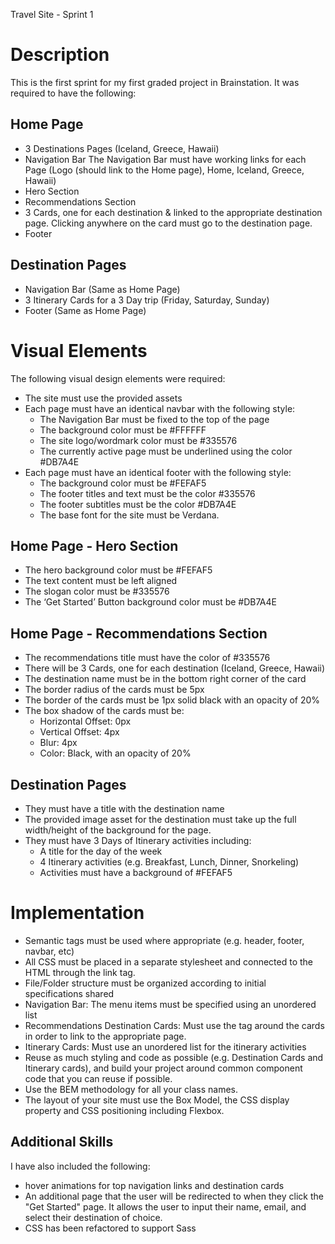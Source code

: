 Travel Site - Sprint 1

# Description
This is the first sprint for my first graded project in Brainstation. It was required to have the following: 

## Home Page
- 3 Destinations Pages (Iceland, Greece, Hawaii)
- Navigation Bar
The Navigation Bar must have working links for each Page (Logo (should link to the Home page), Home, Iceland, Greece, Hawaii)
- Hero Section
- Recommendations Section
- 3 Cards, one for each destination & linked to the appropriate destination page. Clicking anywhere on the card must go to the destination page.
- Footer
## Destination Pages
- Navigation Bar (Same as Home Page)
- 3 Itinerary Cards for a 3 Day trip (Friday, Saturday, Sunday)
- Footer (Same as Home Page)

# Visual Elements
The following visual design elements were required: 

- The site must use the provided assets
- Each page must have an identical navbar with the following style:
    - The Navigation Bar must be fixed to the top of the page
    - The background color must be #FFFFFF
    - The site logo/wordmark color must be #335576
    - The currently active page must be underlined using the color #DB7A4E
- Each page must have an identical footer with the following style:
    - The background color must be #FEFAF5
    - The footer titles and text must be the color #335576
    - The footer subtitles must be the color #DB7A4E
    - The base font for the site must be Verdana.

## Home Page - Hero Section
- The hero background color must be #FEFAF5
- The text content must be left aligned
- The slogan color must be #335576
- The ‘Get Started’ Button background color must be #DB7A4E

## Home Page - Recommendations Section
- The recommendations title must have the color of #335576
- There will be 3 Cards, one for each destination (Iceland, Greece, Hawaii)
- The destination name must be in the bottom right corner of the card
- The border radius of the cards must be 5px
- The border of the cards must be 1px solid black with an opacity of 20%
- The box shadow of the cards must be:
    - Horizontal Offset: 0px
    - Vertical Offset: 4px
    - Blur: 4px
    - Color: Black, with an opacity of 20%

## Destination Pages
- They must have a title with the destination name
- The provided image asset for the destination must take up the full width/height of the background for the page.
- They must have 3 Days of Itinerary activities including:
    - A title for the day of the week
    - 4 Itinerary activities (e.g. Breakfast, Lunch, Dinner, Snorkeling)
    - Activities must have a background of #FEFAF5

# Implementation
- Semantic tags must be used where appropriate (e.g. header, footer, navbar, etc)
- All CSS must be placed in a separate stylesheet and connected to the HTML through the link tag.
- File/Folder structure must be organized according to initial specifications shared
- Navigation Bar: The menu items must be specified using an unordered list
- Recommendations Destination Cards: Must use the <a> tag around the cards in order to link to the appropriate page.
- Itinerary Cards: Must use an unordered list for the itinerary activities
- Reuse as much styling and code as possible (e.g. Destination Cards and Itinerary cards), and build your project around common component code that you can reuse if possible.
- Use the BEM methodology for all your class names.
- The layout of your site must use the Box Model, the CSS display property and CSS positioning including Flexbox. 

## Additional Skills

I have also included the following:
- hover animations for top navigation links and destination cards
- An additional page that the user will be redirected to when they click the "Get Started" page. It allows the user to input their name, email, and select their destination of choice.
- CSS has been refactored to support Sass


